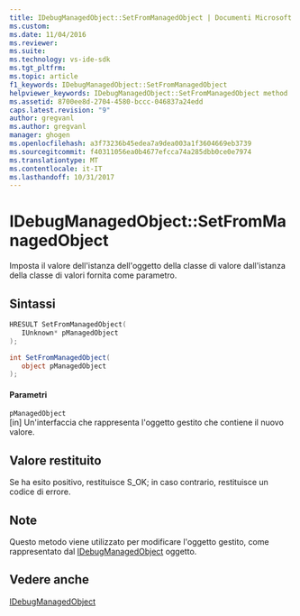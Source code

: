 ```yaml
---
title: IDebugManagedObject::SetFromManagedObject | Documenti Microsoft
ms.custom: 
ms.date: 11/04/2016
ms.reviewer: 
ms.suite: 
ms.technology: vs-ide-sdk
ms.tgt_pltfrm: 
ms.topic: article
f1_keywords: IDebugManagedObject::SetFromManagedObject
helpviewer_keywords: IDebugManagedObject::SetFromManagedObject method
ms.assetid: 8700ee8d-2704-4580-bccc-046837a24edd
caps.latest.revision: "9"
author: gregvanl
ms.author: gregvanl
manager: ghogen
ms.openlocfilehash: a3f73236b45edea7a9dea003a1f3604669eb3739
ms.sourcegitcommit: f40311056ea0b4677efcca74a285dbb0ce0e7974
ms.translationtype: MT
ms.contentlocale: it-IT
ms.lasthandoff: 10/31/2017
---
```

# <a name="idebugmanagedobjectsetfrommanagedobject"></a>IDebugManagedObject::SetFromManagedObject
Imposta il valore dell'istanza dell'oggetto della classe di valore dall'istanza della classe di valori fornita come parametro.  
  
## <a name="syntax"></a>Sintassi  
  
```cpp  
HRESULT SetFromManagedObject(   
   IUnknown* pManagedObject  
);  
```  
  
```csharp  
int SetFromManagedObject(  
   object pManagedObject  
);  
```  
  
#### <a name="parameters"></a>Parametri  
 `pManagedObject`  
 [in] Un'interfaccia che rappresenta l'oggetto gestito che contiene il nuovo valore.  
  
## <a name="return-value"></a>Valore restituito  
 Se ha esito positivo, restituisce S_OK; in caso contrario, restituisce un codice di errore.  
  
## <a name="remarks"></a>Note  
 Questo metodo viene utilizzato per modificare l'oggetto gestito, come rappresentato dal [IDebugManagedObject](../../../extensibility/debugger/reference/idebugmanagedobject.md) oggetto.  
  
## <a name="see-also"></a>Vedere anche  
 [IDebugManagedObject](../../../extensibility/debugger/reference/idebugmanagedobject.md)